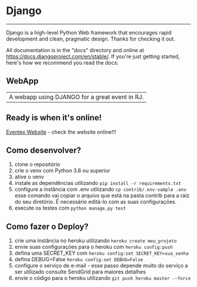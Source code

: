 # Django
---

Django is a high-level Python Web framework that encourages rapid development and clean, pragmatic design. Thanks for checking it out.

All documentation is in the "docs" directory and online at https://docs.djangoproject.com/en/stable/. If you're just getting started, here's how we recommend you read the docs:

## WebApp

<table>
<tr>
<td>
  A webapp using DJANGO for a great event in RJ.
</td>
</tr>
</table>

## Ready is when it's online!
[Eventex Website](https://eventex-mmb.herokuapp.com/) - check the website online!!!


## Como desenvolver?

  1. clone o repositório
  2. crie o venv com Python 3.6 ou superior
  3. ative o venv
  4. instale as dependências utilizando `pip install -r requirements.txt`
  5. configure a instância com .env utilizando `cp contrib/.env-sample .env` esse comando vai copiar o arquivo que está na pasta contrib para a raíz do seu diretório. É necessário editá-lo com as suas configurações.
  6. execute os testes com `python manage.py test`

  ## Como fazer o Deploy?
  1. crie uma instância no heroku utilizando `heroku create meu_projeto`
  2. envie suas configurações para o heroku com `heroku config:push`
  3. defina uma SECRET_KEY com `heroku config:set SECRET_KEY=sua_senha`
  4. defina DEBUG=False `heroku config:set DEBUG=False`
  5. configure o serviço de e-mail - esse passo depende muito do serviço a ser utilizado consulte SendGrid para maiores detalhes
  6. envie o código para o heroku utilizando `git push heroku master --force`